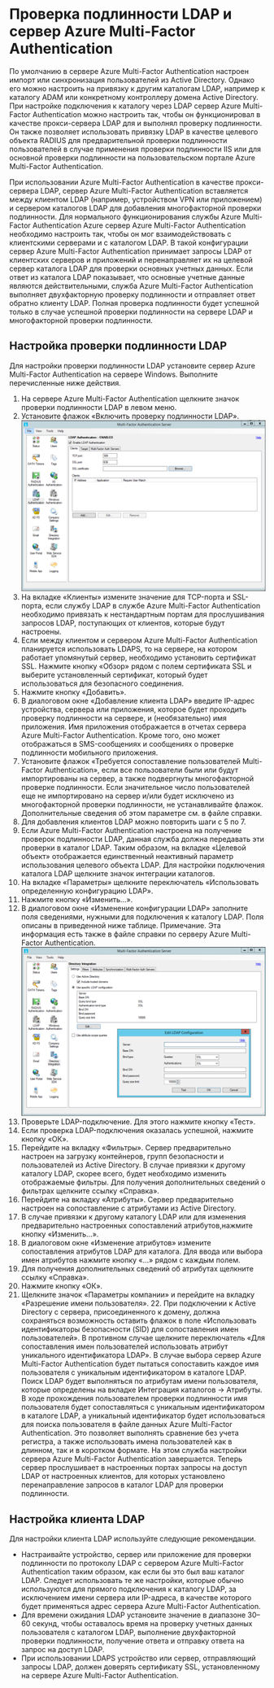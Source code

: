 <properties 
	pageTitle="Проверка подлинности LDAP и сервер Azure Multi-Factor Authentication" 
	description="Приведенные на этой странице сведения о Azure Multi-Factor Authentication помогут развернуть проверку подлинности LDAP и сервер Azure Multi-Factor Authentication." 
	services="multi-factor-authentication" 
	documentationCenter="" 
	authors="billmath" 
	manager="stevenpo" 
	editor="curtand"/>

<tags 
	ms.service="multi-factor-authentication" 
	ms.workload="identity" 
	ms.tgt_pltfrm="na" 
	ms.devlang="na" 
	ms.topic="article" 
	ms.date="08/24/2015" 
	ms.author="billmath"/>

# Проверка подлинности LDAP и сервер Azure Multi-Factor Authentication 


По умолчанию в сервере Azure Multi-Factor Authentication настроен импорт или синхронизация пользователей из Active Directory. Однако его можно настроить на привязку к другим каталогам LDAP, например к каталогу ADAM или конкретному контроллеру домена Active Directory. При настройке подключения к каталогу через LDAP сервер Azure Multi-Factor Authentication можно настроить так, чтобы он функционировал в качестве прокси-сервера LDAP для и выполнял проверку подлинности. Он также позволяет использовать привязку LDAP в качестве целевого объекта RADIUS для предварительной проверки подлинности пользователей в случае применения проверки подлинности IIS или для основной проверки подлинности на пользовательском портале Azure Multi-Factor Authentication.

При использовании Azure Multi-Factor Authentication в качестве прокси-сервера LDAP, сервер Azure Multi-Factor Authentication вставляется между клиентом LDAP (например, устройством VPN или приложением) и сервером каталогов LDAP для добавления многофакторной проверки подлинности. Для нормального функционирования службы Azure Multi-Factor Authentication Azure сервер Azure Multi-Factor Authentication необходимо настроить так, чтобы он мог взаимодействовать с клиентскими серверами и с каталогом LDAP. В такой конфигурации сервер Azure Multi-Factor Authentication принимает запросы LDAP от клиентских серверов и приложений и перенаправляет их на целевой сервер каталога LDAP для проверки основных учетных данных. Если ответ из каталога LDAP показывает, что основные учетные данные являются действительными, служба Azure Multi-Factor Authentication выполняет двухфакторную проверку подлинности и отправляет ответ обратно клиенту LDAP. Полная проверка подлинности будет успешной только в случае успешной проверки подлинности на сервере LDAP и многофакторной проверки подлинности.





## Настройка проверки подлинности LDAP


Для настройки проверки подлинности LDAP установите сервер Azure Multi-Factor Authentication на сервере Windows. Выполните перечисленные ниже действия.

1. На сервере Azure Multi-Factor Authentication щелкните значок проверки подлинности LDAP в левом меню.
2. Установите флажок «Включить проверку подлинности LDAP».![Проверка подлинности LDAP](./media/multi-factor-authentication-get-started-server-ldap/ldap2.png) 
3. На вкладке «Клиенты» измените значение для TCP-порта и SSL-порта, если службу LDAP в службе Azure Multi-Factor Authentication необходимо привязать к нестандартным портам для прослушивания запросов LDAP, поступающих от клиентов, которые будут настроены.
4. Если между клиентом и сервером Azure Multi-Factor Authentication планируется использовать LDAPS, то на сервере, на котором работает упомянутый сервер, необходимо установить сертификат SSL. Нажмите кнопку «Обзор» рядом с полем сертификата SSL и выберите установленный сертификат, который будет использоваться для безопасного соединения. 
5. Нажмите кнопку «Добавить».
6. В диалоговом окне «Добавление клиента LDAP» введите IP-адрес устройства, сервера или приложения, которое будет проходить проверку подлинности на сервере, и (необязательно) имя приложения. Имя приложения отображается в отчетах сервера Azure Multi-Factor Authentication. Кроме того, оно может отображаться в SMS-сообщениях и сообщениях о проверке подлинности мобильного приложения.
7. Установите флажок «Требуется сопоставление пользователей Multi-Factor Authentication», если все пользователи были или будут импортированы на сервер, а также подвергнуты многофакторной проверке подлинности. Если значительное число пользователей еще не импортировано на сервер и/или будет исключено из многофакторной проверки подлинности, не устанавливайте флажок. Дополнительные сведения об этом параметре см. в файле справки. 
8. Для добавления клиентов LDAP можно повторить шаги с 5 по 7.
9. Если Azure Multi-Factor Authentication настроена на получение проверок подлинности LDAP, данная служба должна передавать эти проверки в каталог LDAP. Таким образом, на вкладке «Целевой объект» отображается единственный неактивный параметр использования целевого объекта LDAP. Для настройки подключения каталога LDAP щелкните значок интеграции каталогов. 
10. На вкладке «Параметры» щелкните переключатель «Использовать определенную конфигурацию LDAP».
11. Нажмите кнопку «Изменить…».
12. В диалоговом окне «Изменение конфигурации LDAP» заполните поля сведениями, нужными для подключения к каталогу LDAP. Поля описаны в приведенной ниже таблице. Примечание. Эта информация есть также в файле справки по серверу Azure Multi-Factor Authentication.![Интеграция каталогов](./media/multi-factor-authentication-get-started-server-ldap/ldap.png) 
13. Проверьте LDAP-подключение. Для этого нажмите кнопку «Тест».
14. Если проверка LDAP-подключения оказалась успешной, нажмите кнопку «ОК». 
15. Перейдите на вкладку «Фильтры». Сервер предварительно настроен на загрузку контейнеров, групп безопасности и пользователей из Active Directory. В случае привязки к другому каталогу LDAP, скорее всего, будет необходимо изменить отображаемые фильтры. Для получения дополнительных сведений о фильтрах щелкните ссылку «Справка».
16. Перейдите на вкладку «Атрибуты». Сервер предварительно настроен на сопоставление с атрибутами из Active Directory.
17. В случае привязки к другому каталогу LDAP или для изменения предварительно настроенных сопоставлений атрибутов,нажмите кнопку «Изменить...».
18. В диалоговом окне «Изменение атрибутов» измените сопоставления атрибутов LDAP для каталога. Для ввода или выбора имен атрибутов нажмите кнопку «...» рядом с каждым полем.
19. Для получения дополнительных сведений об атрибутах щелкните ссылку «Справка».
20. Нажмите кнопку «ОК».
21. Щелкните значок «Параметры компании» и перейдите на вкладку «Разрешение имени пользователя». 22. При подключении к Active Directory с сервера, присоединенного к домену, должна сохраняться возможность оставить флажок в поле «Использовать идентификаторы безопасности (SID) для сопоставления имен пользователей». В противном случае щелкните переключатель «Для сопоставления имен пользователей использовать атрибут уникального идентификатора LDAP». В случае выбора сервер Azure Multi-Factor Authentication будет пытаться сопоставить каждое имя пользователя с уникальным идентификатором в каталоге LDAP. Поиск LDAP будет выполняться по атрибутам имени пользователя, которые определены на вкладке Интеграция каталогов -> Атрибуты. В ходе прохождения пользователем проверки подлинности имя пользователя будет сопоставляться с уникальным идентификатором в каталоге LDAP, а уникальный идентификатор будет использоваться для поиска пользователя в файле данных Azure Multi-Factor Authentication. Это позволяет выполнять сравнение без учета регистра, а также использовать имена пользователей как в длинном, так и в коротком формате. На этом служба настройки сервера Azure Multi-Factor Authentication завершается. Теперь сервер прослушивает в настроенных портах запросы на доступ LDAP от настроенных клиентов, для которых установлено перенаправление запросов в каталог LDAP для проверки подлинности.


## Настройка клиента LDAP

Для настройки клиента LDAP используйте следующие рекомендации.

- Настраивайте устройство, сервер или приложение для проверки подлинности по протоколу LDAP с сервером Azure Multi-Factor Authentication таким образом, как если бы это был ваш каталог LDAP. Следует использовать те же настройки, которые обычно используются для прямого подключения к каталогу LDAP, за исключением имени сервера или IP-адреса, в качестве которого будет применяться адрес сервера Azure Multi-Factor Authentication. 
- Для времени ожидания LDAP установите значение в диапазоне 30–60 секунд, чтобы оставалось время на проверку учетных данных пользователя с каталогом LDAP, выполнение двухфакторной проверки подлинности, получение ответа и отправку ответа на запрос на доступ LDAP. 
- При использовании LDAPS устройство или сервер, отправляющий запросы LDAP, должен доверять сертификату SSL, установленному на сервере Azure Multi-Factor Authentication.

<!---HONumber=Oct15_HO3-->